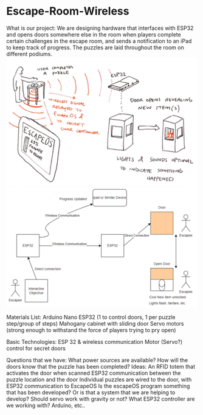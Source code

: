 # Escape-Room-Wireless
What is our project:
We are designing hardware that interfaces with ESP32 and opens doors somewhere else in the room when players complete certain challenges in the escape room, and sends a notification to an iPad to keep track of progress. The puzzles are laid throughout the room on different podiums. 
![Visualization of whole system](system_sketch.png)
![System signal diagram](signal_diagram.png)

Materials List:
Arduino Nano ESP32 (1 to control doors, 1 per puzzle step/group of steps)
Mahogany cabinet with sliding door
Servo motors (strong enough to withstand the force of players trying to pry open)

Basic Technologies:
ESP 32 & wireless communication
Motor (Servo?) control for secret doors

Questions that we have:
What power sources are available?
How will the doors know that the puzzle has been completed? Ideas:
An RFID totem that activates the door when scanned
ESP32 communication between the puzzle location and the door
Individual puzzles are wired to the door, with ESP32 communication to EscapeOS
Is the escapeOS program something that has been developed? Or is that a system that we are helping to develop?
Should servo work with gravity or not?
What ESP32 controller are we working with? Arduino, etc..
